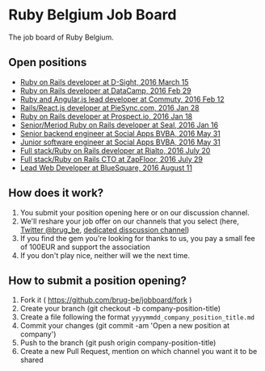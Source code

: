 # Ruby Belgium Job Board

The job board of Ruby Belgium.

## Open positions

* [Ruby on Rails developer at D-Sight, 2016 March 15](20160315_dsight_rails_developer.md)
* [Ruby on Rails developer at DataCamp, 2016 Feb 29](20160225_datacamp_fullstack_engineer.md)
* [Ruby and Angular.js lead developer at Commuty, 2016 Feb 12](20160212_commuty_rails_js_angular_lead_developer.md)
* [Rails/React.js developer at PieSync.com, 2016 Jan 28](20160128_piesync_rails_react_developer.md)
* [Ruby on Rails developer at Prospect.io, 2016 Jan 18](20160118_prospectio_rails_developer.md)
* [Senior/Meriod Ruby on Rails developer at Seal, 2016 Jan 16](20160116_seal_senior_medior_ruby_rails_developer.md)
* [Senior backend engineer at Social Apps BVBA, 2016 May 31](20160531_social_apps_senior_backend_engineer.md)
* [Junior software engineer at Social Apps BVBA, 2016 May 31](20160531_social_apps_junior_software_engineer.md)
* [Full stack/Ruby on Rails developer at Rialto, 2016 July 20](20160720_RIALTO_fullstackdev.md)
* [Full stack/Ruby on Rails CTO at ZapFloor, 2016 July 29](20160729_ZapFloor_fullstackRoR_CTO-cofounder.md)
* [Lead Web Developer at BlueSquare, 2016 August 11](20160811_bluesquare_lead_dev_brussels.md)

## How does it work?

1. You submit your position opening here or on our discussion channel.
2. We'll reshare your job offer on our channels that you select (here, [Twitter @brug_be](https://twitter.com/brug_be),
  [dedicated disscussion channel](https://rubyburgers.slack.com/messages/jobs/details/))
3. If you find the gem you're looking for thanks to us, you pay a small fee of 100EUR and support the association
4. If you don't play nice, neither will we the next time.

## How to submit a position opening?

1. Fork it ( https://github.com/brug-be/jobboard/fork )
2. Create your branch (git checkout -b company-position-title)
3. Create a file following the format `yyyymmdd_company_position_title.md`
4. Commit your changes (git commit -am 'Open a new position at company')
5. Push to the branch (git push origin company-position-title)
6. Create a new Pull Request, mention on which channel you want it to be shared
